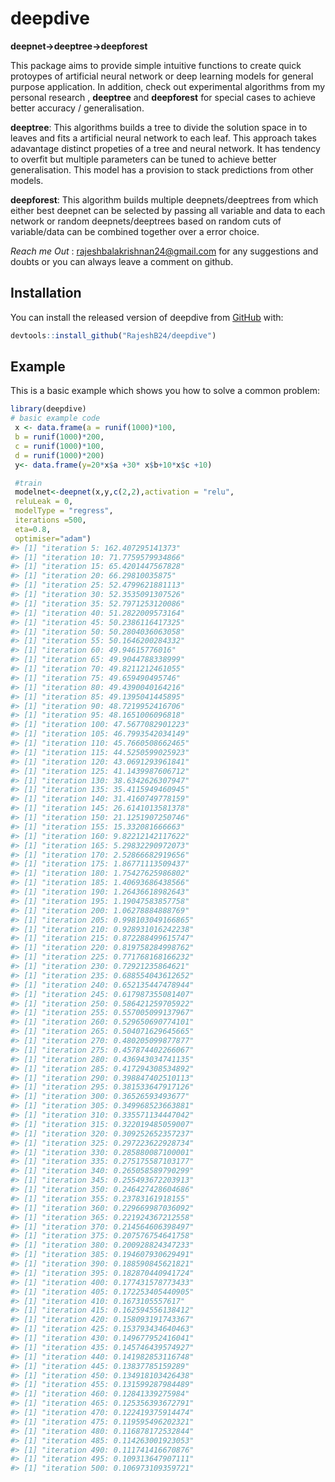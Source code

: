 
<!-- README.md is generated from README.Rmd. Please edit that file -->

# deepdive

**deepnet-\>deeptree-\>deepforest**

<!-- badges: start -->

<!-- badges: end -->

This package aims to provide simple intuitive functions to create quick
protoypes of artificial neural network or deep learning models for
general purpose application. In addition, check out experimental
algorithms from my personal research , **deeptree** and **deepforest**
for special cases to achieve better accuracy / generalisation.

**deeptree**: This algorithms builds a tree to divide the solution space
in to leaves and fits a artificial neural network to each leaf. This
approach takes adavantage distinct propeties of a tree and neural
network. It has tendency to overfit but multiple parameters can be tuned
to achieve better generalisation. This model has a provision to stack
predictions from other models.

**deepforest**: This algorithm builds multiple deepnets/deeptrees from
which either best deepnet can be selected by passing all variable and
data to each network or random deepnets/deeptrees based on random cuts
of variable/data can be combined together over a error choice.

*Reach me Out* : <rajeshbalakrishnan24@gmail.com> for any suggestions
and doubts or you can always leave a comment on github.

## Installation

You can install the released version of deepdive from
[GitHub](https://github.com/RajeshB24/deepdive) with:

``` r
devtools::install_github("RajeshB24/deepdive")
```

## Example

This is a basic example which shows you how to solve a common problem:

``` r
library(deepdive)
# basic example code
 x <- data.frame(a = runif(1000)*100,
 b = runif(1000)*200,
 c = runif(1000)*100,
 d = runif(1000)*200)
 y<- data.frame(y=20*x$a +30* x$b+10*x$c +10)

 #train
 modelnet<-deepnet(x,y,c(2,2),activation = "relu",
 reluLeak = 0,
 modelType = "regress",
 iterations =500,
 eta=0.8,
 optimiser="adam")
#> [1] "iteration 5: 162.407295141373"
#> [1] "iteration 10: 71.7759579934866"
#> [1] "iteration 15: 65.4201447567828"
#> [1] "iteration 20: 66.29810035875"
#> [1] "iteration 25: 52.4799621881113"
#> [1] "iteration 30: 52.3535091307526"
#> [1] "iteration 35: 52.7971253120086"
#> [1] "iteration 40: 51.2822009573164"
#> [1] "iteration 45: 50.2386116417325"
#> [1] "iteration 50: 50.2804036063058"
#> [1] "iteration 55: 50.1646200284332"
#> [1] "iteration 60: 49.94615776016"
#> [1] "iteration 65: 49.9044788338999"
#> [1] "iteration 70: 49.8211212461055"
#> [1] "iteration 75: 49.659490495746"
#> [1] "iteration 80: 49.4390040164216"
#> [1] "iteration 85: 49.1395041445895"
#> [1] "iteration 90: 48.7219952416706"
#> [1] "iteration 95: 48.1651006096818"
#> [1] "iteration 100: 47.5677082901223"
#> [1] "iteration 105: 46.7993542034149"
#> [1] "iteration 110: 45.7660508662465"
#> [1] "iteration 115: 44.5250599025923"
#> [1] "iteration 120: 43.0691293961841"
#> [1] "iteration 125: 41.1439987606712"
#> [1] "iteration 130: 38.6342626307947"
#> [1] "iteration 135: 35.4115949460945"
#> [1] "iteration 140: 31.4160749778159"
#> [1] "iteration 145: 26.6141013581378"
#> [1] "iteration 150: 21.1251907250746"
#> [1] "iteration 155: 15.332081666663"
#> [1] "iteration 160: 9.82212142117622"
#> [1] "iteration 165: 5.29832290972073"
#> [1] "iteration 170: 2.52866682919656"
#> [1] "iteration 175: 1.86771113509437"
#> [1] "iteration 180: 1.75427625986802"
#> [1] "iteration 185: 1.40693686438566"
#> [1] "iteration 190: 1.26436618982643"
#> [1] "iteration 195: 1.19047583857758"
#> [1] "iteration 200: 1.06278884888769"
#> [1] "iteration 205: 0.998103049166865"
#> [1] "iteration 210: 0.928931016242238"
#> [1] "iteration 215: 0.872288499615747"
#> [1] "iteration 220: 0.819758284998762"
#> [1] "iteration 225: 0.771768168166232"
#> [1] "iteration 230: 0.72921235864621"
#> [1] "iteration 235: 0.688554043612652"
#> [1] "iteration 240: 0.652135447478944"
#> [1] "iteration 245: 0.617987355081407"
#> [1] "iteration 250: 0.586421259705922"
#> [1] "iteration 255: 0.557005099137967"
#> [1] "iteration 260: 0.529650690774101"
#> [1] "iteration 265: 0.504071629645665"
#> [1] "iteration 270: 0.480205099877877"
#> [1] "iteration 275: 0.457874402266067"
#> [1] "iteration 280: 0.436943034741135"
#> [1] "iteration 285: 0.417294308534892"
#> [1] "iteration 290: 0.398847402510113"
#> [1] "iteration 295: 0.381533647917126"
#> [1] "iteration 300: 0.36526593493677"
#> [1] "iteration 305: 0.349968523663881"
#> [1] "iteration 310: 0.335571134447042"
#> [1] "iteration 315: 0.322019485059007"
#> [1] "iteration 320: 0.309252652357237"
#> [1] "iteration 325: 0.297223622928734"
#> [1] "iteration 330: 0.285880087100001"
#> [1] "iteration 335: 0.275175587103177"
#> [1] "iteration 340: 0.265058589790299"
#> [1] "iteration 345: 0.255493672203913"
#> [1] "iteration 350: 0.246427428604686"
#> [1] "iteration 355: 0.23783161918155"
#> [1] "iteration 360: 0.229669987036092"
#> [1] "iteration 365: 0.221924367212558"
#> [1] "iteration 370: 0.214564606398497"
#> [1] "iteration 375: 0.207576754641758"
#> [1] "iteration 380: 0.200928824347233"
#> [1] "iteration 385: 0.194607930629491"
#> [1] "iteration 390: 0.188590845621821"
#> [1] "iteration 395: 0.182870440941724"
#> [1] "iteration 400: 0.177431578773433"
#> [1] "iteration 405: 0.172253405440905"
#> [1] "iteration 410: 0.1673105557617"
#> [1] "iteration 415: 0.162594556138412"
#> [1] "iteration 420: 0.158093191743367"
#> [1] "iteration 425: 0.153793434640463"
#> [1] "iteration 430: 0.149677952416041"
#> [1] "iteration 435: 0.145746439574927"
#> [1] "iteration 440: 0.141982853116748"
#> [1] "iteration 445: 0.13837785159289"
#> [1] "iteration 450: 0.134918103426438"
#> [1] "iteration 455: 0.131599287984489"
#> [1] "iteration 460: 0.12841339275984"
#> [1] "iteration 465: 0.125356393672791"
#> [1] "iteration 470: 0.122419375914474"
#> [1] "iteration 475: 0.119595496202321"
#> [1] "iteration 480: 0.116878172532844"
#> [1] "iteration 485: 0.114263001923053"
#> [1] "iteration 490: 0.111741416670876"
#> [1] "iteration 495: 0.109313647907111"
#> [1] "iteration 500: 0.106973109359721"
```
